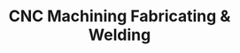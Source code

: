 ---
title: "CNC Machining Fabricating & Welding"
url: /holly-hill/cnc-machining-fabricating-and-welding/
shop: shop
---